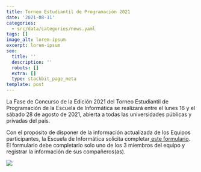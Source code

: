 ```yaml
---
title: Torneo Estudiantil de Programación 2021
date: '2021-08-11'
categories:
  - src/data/categories/news.yaml
tags: []
image_alt: lorem-ipsum
excerpt: lorem-ipsum
seo:
  title: ''
  description: ''
  robots: []
  extra: []
  type: stackbit_page_meta
template: post
---
```

La Fase de Concurso de la Edición 2021 del Torneo Estudiantil de Programación de la Escuela de Informática se realizará entre el lunes 16 y el sábado 28 de agosto de 2021, abierta a todas las universidades públicas y privadas del país.

Con el propósito de disponer de la información actualizada de los Equipos participantes, la Escuela de Informática solicita completar[ este formulario](https://docs.google.com/forms/d/e/1FAIpQLSc_RdGVY6-NeHEEuHX303jhCXsM6nFkzwx9x7JOxBZ_chPa6g).  El formulario debe completarlo solo uno de los 3 miembros del equipo y registrar la información de sus compañeros(as).

![](https://lh3.googleusercontent.com/iut-cvO5ftokaWxGcDpflPiAgWSlTaxN_e1da0d95IyrMIXGjKBjZlKPnUwDyB2tPeMTnPVu72-fTixJ5twA2NPARmpDYoXVX3j3CURPaBZDfEqNlDNhMsuEvbPdYASu0g=w740)
